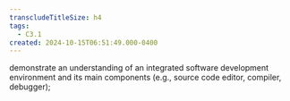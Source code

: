 ```yaml
---
transcludeTitleSize: h4
tags:
  - C3.1
created: 2024-10-15T06:51:49.000-0400
---
```

demonstrate an understanding of an integrated software development environment and its main components (e.g., source code editor, compiler, debugger);